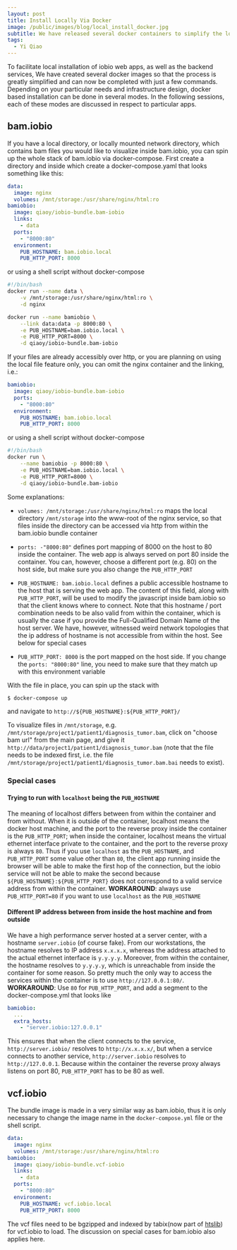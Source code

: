 ```yaml
---
layout: post
title: Install Locally Via Docker
image: /public/images/blog/local_install_docker.jpg
subtitle: We have released several docker containers to simplify the local install process
tags:
  - Yi Qiao
---
```


To facilitate local installation of iobio web apps, as well as the backend services, We have created several docker images so that the process is greatly simplified and can now be completed with just a few commands. Depending on your particular needs and infrastructure design, docker based installation can be done in several modes. In the following sessions, each of these modes are discussed in respect to particular apps.

## bam.iobio

If you have a local directory, or locally mounted network directory, which contains bam files you would like to visualize inside bam.iobio, you can spin up the whole stack of bam.iobio via docker-compose. First create a directory and inside which create a docker-compose.yaml that looks something like this:


```yaml
data:
  image: nginx
  volumes: /mnt/storage:/usr/share/nginx/html:ro
bamiobio:
  image: qiaoy/iobio-bundle.bam-iobio
  links:
    - data
  ports:
    - "8000:80"
  environment:
    PUB_HOSTNAME: bam.iobio.local
    PUB_HTTP_PORT: 8000
```

or using a shell script without docker-compose


```sh
#!/bin/bash
docker run --name data \
    -v /mnt/storage:/usr/share/nginx/html:ro \
    -d nginx

docker run --name bamiobio \
    --link data:data -p 8000:80 \
    -e PUB_HOSTNAME=bam.iobio.local \
    -e PUB_HTTP_PORT=8000 \
    -d qiaoy/iobio-bundle.bam-iobio
```


If your files are already accessibly over http, or you are planning on using the local file feature only, you can omit the nginx container and the linking, i.e.:


```yaml
bamiobio:
  image: qiaoy/iobio-bundle.bam-iobio
  ports:
    - "8000:80"
  environment:
    PUB_HOSTNAME: bam.iobio.local
    PUB_HTTP_PORT: 8000
```

or using a shell script without docker-compose

```sh
#!/bin/bash
docker run \
    --name bamiobio -p 8000:80 \
    -e PUB_HOSTNAME=bam.iobio.local \
    -e PUB_HTTP_PORT=8000 \
    -d qiaoy/iobio-bundle.bam-iobio
```

Some explanations:
  
  * `volumes: /mnt/storage:/usr/share/nginx/html:ro` maps the local directory `/mnt/storage` into the www-root of the nginx service, so that files inside the directory can be accessed via http from within the bam.iobio bundle container

  * `ports: -"8000:80"` defines port mapping of 8000 on the host to 80 inside the container. The web app is always served on port 80 inside the container. You can, however, choose a different port (e.g. 80) on the host side, but make sure you also change the `PUB_HTTP_PORT`

  * `PUB_HOSTNAME: bam.iobio.local` defines a public accessible hostname to the host that is serving the web app. The content of this field, along with `PUB_HTTP_PORT`, will be used to modify the javascript inside bam.iobio so that the client knows where to connect. Note that this hostname / port combination needs to be also valid from within the container, which is usually the case if you provide the Full-Qualified Domain Name of the host server. We have, however, witnessed weird network topologies that the ip address of hostname is not accessible from within the host. See below for special cases

  * `PUB_HTTP_PORT: 8000` is the port mapped on the host side. If you change the `ports: "8000:80"` line, you need to make sure that they match up with this environment variable

With the file in place, you can spin up the stack with

```bash
$ docker-compose up
```

and navigate to `http://${PUB_HOSTNAME}:${PUB_HTTP_PORT}/`

To visualize files in `/mnt/storage`, e.g. `/mnt/storage/project1/patient1/diagnosis_tumor.bam`, click on "choose bam url" from the main page, and give it `http://data/project1/patient1/diagnosis_tumor.bam` (note that the file needs to be indexed first, i.e. the file `/mnt/storage/project1/patient1/diagnosis_tumor.bam.bai` needs to exist).

### Special cases
#### Trying to run with `localhost` being the `PUB_HOSTNAME`
The meaning of localhost differs between from within the container and from without. When it is outside of the container, localhost means the docker host machine, and the port to the reverse proxy inside the container is the `PUB_HTTP_PORT`; when inside the container, localhost means the virtual ethernet interface private to the container, and the port to the reverse proxy is always `80`. Thus if you use `localhost` as the `PUB_HOSTNAME`, and `PUB_HTTP_PORT` some value other than `80`, the client app running inside the browser will be able to make the first hop of the connection, but the iobio service will not be able to make the second because `${PUB_HOSTNAME}:${PUB_HTTP_PORT}` does not correspond to a valid service address from within the container. **WORKAROUND**: always use `PUB_HTTP_PORT=80` if you want to use `localhost` as the `PUB_HOSTNAME`
#### Different IP address between from inside the host machine and from outside
We have a high performance server hosted at a server center, with a hostname `server.iobio` (of course fake). From our workstations, the hostname resolves to IP address `x.x.x.x`, whereas the address attached to the actual ethernet interface is `y.y.y.y`. Moreover, from within the container, the hostname resolves to `y.y.y.y`, which is unreachable from inside the container for some reason. So pretty much the only way to access the services within the container is to use `http://127.0.0.1:80/`. **WORKAROUND**: Use `80` for `PUB_HTTP_PORT`, and add a segment to the docker-compose.yml that looks like

```yaml
bamiobio:
  ...
  extra_hosts:
    - "server.iobio:127.0.0.1"
```

This ensures that when the client connects to the service, `http://server.iobio/` resolves to `http://x.x.x.x/`, but when a service connects to another service, `http://server.iobio` resolves to `http://127.0.0.1`. Because within the container the reverse proxy always listens on port 80, `PUB_HTTP_PORT` has to be 80 as well.

## vcf.iobio
The bundle image is made in a very similar way as bam.iobio, thus it is only necessary to change the image name in the `docker-compose.yml` file or the shell script. 

```yaml
data:
  image: nginx
  volumes: /mnt/storage:/usr/share/nginx/html:ro
bamiobio:
  image: qiaoy/iobio-bundle.vcf-iobio
  links:
    - data
  ports:
    - "8000:80"
  environment:
    PUB_HOSTNAME: vcf.iobio.local
    PUB_HTTP_PORT: 8000
```

The vcf files need to be bgzipped and indexed by tabix(now part of [htslib](http://www.htslib.org)) for vcf.iobio to load. The discussion on special cases for bam.iobio also applies here.
